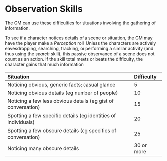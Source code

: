 # Observation Skills

The GM can use these difficulties for situations involving the gathering of information.

To see if a character notices details of a scene or situation, the GM may have the player make a *Perception* roll.
Unless the characters are actively eavesdropping, searching, tracking, or performing a similar activity (and thus using
the *search* skill), this passive observance of a scene does not count as an action. If the skill total meets or beats
the difficulty, the character gains that much information.

| Situation                                                     | Difficulty |
| :------------------------------------------------------------ | :--------- |
| Noticing obvious, generic facts; casual glance                | 5          |
| Noticing obvious details (eg number of people)                | 10         |
| Noticing a few less obvious details (eg gist of conversation) | 15         |
| Spotting a few speciﬁc details (eg identities of individuals) | 20         |
| Spotting a few obscure details (eg speciﬁcs of conversation)  | 25         |
| Noticing many obscure details                                 | 30 or more |
